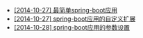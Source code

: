 *  [[2014-10-27] 最简单spring-boot应用](docs/2014-10-27-jboot-minimum-application.md)
*  [[2014-10-27] spring-boot应用的自定义扩展](docs/2014-10-27-jboot-customizing-application.md)
*  [[2014-10-28] spring-boot应用的参数设置](docs/2014-10-28-jboot-properties-application.md)